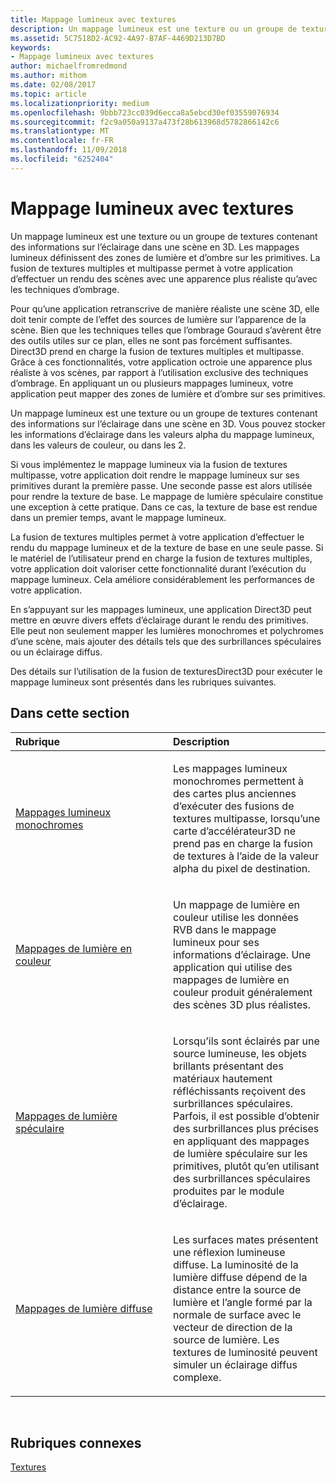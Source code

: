 ```yaml
---
title: Mappage lumineux avec textures
description: Un mappage lumineux est une texture ou un groupe de textures contenant des informations sur l’éclairage dans une scène en 3D.
ms.assetid: 5C7518D2-AC92-4A97-B7AF-4469D213D7BD
keywords:
- Mappage lumineux avec textures
author: michaelfromredmond
ms.author: mithom
ms.date: 02/08/2017
ms.topic: article
ms.localizationpriority: medium
ms.openlocfilehash: 9bbb723cc039d6ecca8a5ebcd30ef03559076934
ms.sourcegitcommit: f2c9a050a9137a473f28b613968d5782866142c6
ms.translationtype: MT
ms.contentlocale: fr-FR
ms.lasthandoff: 11/09/2018
ms.locfileid: "6252404"
---
```

# <a name="light-mapping-with-textures"></a>Mappage lumineux avec textures


Un mappage lumineux est une texture ou un groupe de textures contenant des informations sur l’éclairage dans une scène en 3D. Les mappages lumineux définissent des zones de lumière et d’ombre sur les primitives. La fusion de textures multiples et multipasse permet à votre application d’effectuer un rendu des scènes avec une apparence plus réaliste qu’avec les techniques d’ombrage.

Pour qu’une application retranscrive de manière réaliste une scène 3D, elle doit tenir compte de l’effet des sources de lumière sur l’apparence de la scène. Bien que les techniques telles que l’ombrage Gouraud s’avèrent être des outils utiles sur ce plan, elles ne sont pas forcément suffisantes. Direct3D prend en charge la fusion de textures multiples et multipasse. Grâce à ces fonctionnalités, votre application octroie une apparence plus réaliste à vos scènes, par rapport à l’utilisation exclusive des techniques d’ombrage. En appliquant un ou plusieurs mappages lumineux, votre application peut mapper des zones de lumière et d’ombre sur ses primitives.

Un mappage lumineux est une texture ou un groupe de textures contenant des informations sur l’éclairage dans une scène en 3D. Vous pouvez stocker les informations d’éclairage dans les valeurs alpha du mappage lumineux, dans les valeurs de couleur, ou dans les 2.

Si vous implémentez le mappage lumineux via la fusion de textures multipasse, votre application doit rendre le mappage lumineux sur ses primitives durant la première passe. Une seconde passe est alors utilisée pour rendre la texture de base. Le mappage de lumière spéculaire constitue une exception à cette pratique. Dans ce cas, la texture de base est rendue dans un premier temps, avant le mappage lumineux.

La fusion de textures multiples permet à votre application d’effectuer le rendu du mappage lumineux et de la texture de base en une seule passe. Si le matériel de l’utilisateur prend en charge la fusion de textures multiples, votre application doit valoriser cette fonctionnalité durant l’exécution du mappage lumineux. Cela améliore considérablement les performances de votre application.

En s’appuyant sur les mappages lumineux, une application Direct3D peut mettre en œuvre divers effets d’éclairage durant le rendu des primitives. Elle peut non seulement mapper les lumières monochromes et polychromes d’une scène, mais ajouter des détails tels que des surbrillances spéculaires ou un éclairage diffus.

Des détails sur l’utilisation de la fusion de texturesDirect3D pour exécuter le mappage lumineux sont présentés dans les rubriques suivantes.

## <a name="span-idin-this-sectionspanin-this-section"></a><span id="in-this-section"></span>Dans cette section


<table>
<colgroup>
<col width="50%" />
<col width="50%" />
</colgroup>
<thead>
<tr class="header">
<th align="left">Rubrique</th>
<th align="left">Description</th>
</tr>
</thead>
<tbody>
<tr class="odd">
<td align="left"><p><a href="monochrome-light-maps.md">Mappages lumineux monochromes</a></p></td>
<td align="left"><p>Les mappages lumineux monochromes permettent à des cartes plus anciennes d’exécuter des fusions de textures multipasse, lorsqu’une carte d’accélérateur3D ne prend pas en charge la fusion de textures à l’aide de la valeur alpha du pixel de destination.</p></td>
</tr>
<tr class="even">
<td align="left"><p><a href="color-light-maps.md">Mappages de lumière en couleur</a></p></td>
<td align="left"><p>Un mappage de lumière en couleur utilise les données RVB dans le mappage lumineux pour ses informations d’éclairage. Une application qui utilise des mappages de lumière en couleur produit généralement des scènes 3D plus réalistes.</p></td>
</tr>
<tr class="odd">
<td align="left"><p><a href="specular-light-maps.md">Mappages de lumière spéculaire</a></p></td>
<td align="left"><p>Lorsqu’ils sont éclairés par une source lumineuse, les objets brillants présentant des matériaux hautement réfléchissants reçoivent des surbrillances spéculaires. Parfois, il est possible d’obtenir des surbrillances plus précises en appliquant des mappages de lumière spéculaire sur les primitives, plutôt qu’en utilisant des surbrillances spéculaires produites par le module d’éclairage.</p></td>
</tr>
<tr class="even">
<td align="left"><p><a href="diffuse-light-maps.md">Mappages de lumière diffuse</a></p></td>
<td align="left"><p>Les surfaces mates présentent une réflexion lumineuse diffuse. La luminosité de la lumière diffuse dépend de la distance entre la source de lumière et l’angle formé par la normale de surface avec le vecteur de direction de la source de lumière. Les textures de luminosité peuvent simuler un éclairage diffus complexe.</p></td>
</tr>
</tbody>
</table>

 

## <a name="span-idrelated-topicsspanrelated-topics"></a><span id="related-topics"></span>Rubriques connexes


[Textures](textures.md)

 

 




